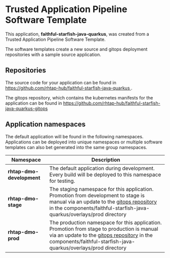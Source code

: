 # Trusted Application Pipeline Software Template

This application, **faithful-starfish-java-quarkus**, was created from a Trusted Application Pipeline Software Template.

The software templates create a new source and gitops deployment repositories with a sample source application. 

## Repositories

The source code for your application can be found in [https://github.com/rhtap-hub/faithful-starfish-java-quarkus ](https://github.com/rhtap-hub/faithful-starfish-java-quarkus ).
 
The gitops repository, which contains the kubernetes manifests for the application can be found in 
[https://github.com/rhtap-hub/faithful-starfish-java-quarkus-gitops ](https://github.com/rhtap-hub/faithful-starfish-java-quarkus-gitops ) 

## Application namespaces 

The default application will be found in the following namespaces. Applications can be deployed into unique namespaces or multiple software templates can also bet generated into the same group namespaces.  

|  Namespace   |  Description   |  
| -------- | -------- |   
| **rhtap-dmo-development** | The default application during development. Every build will be deployed to this namespace for testing. | 
| **rhtap-dmo-stage** | The staging namespace for this application. Promotion from development to stage is manual via an update to the [gitops repository](https://github.com/rhtap-hub/faithful-starfish-java-quarkus-gitops ) in the components/faithful-starfish-java-quarkus/overlays/prod directory |  
| **rhtap-dmo-prod** | The production namespace for this application. Promotion from stage to production is manual via an update to the [gitops repository](https://github.com/rhtap-hub/faithful-starfish-java-quarkus-gitops ) in the components/faithful-starfish-java-quarkus/overlays/prod directory | 